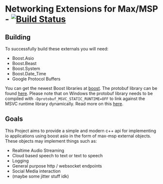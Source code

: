 # Networking Extensions for Max/MSP - [![Build Status](https://travis-ci.com/jonasohland/max-websockets.svg?branch=master)](https://travis-ci.com/jonasohland/max-websockets)

## Building 
To successfully build  these externals you will need:
- Boost.Asio
- Boost.Beast
- Boost.System
- Boost.Date_Time
- Google Protocol Buffers

You can get the newest Boost libraries at [boost](http://www.boost.org). The protobuf library can be found [here](https://github.com/protocolbuffers/protobuf). Please note that on Windows the protobuf library needs to be compiled with `-Dprotobuf_MSVC_STATIC_RUNTIME=OFF` to link against the MSVC runtime library dynamically. Read more on this [here](https://stackoverflow.com/questions/35116437/errors-when-linking-to-protobuf-3-on-ms-visual-c). 

## Goals
This Project aims to provide a simple and modern c++ api for implementing io applications using boost asio in the form of max-msp external objects. These objects may implement things such as:

- Realtime Audio Streaming
- Cloud based speech to text or text to speech
- Logging
- General purpose http / websocket endpoints
- Social Media interaction
- (maybe some jitter stuff idk)
